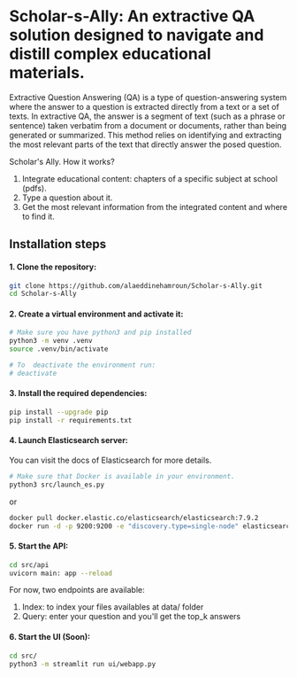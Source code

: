 # Scholar-s-Ally: An extractive QA solution designed to navigate and distill complex educational materials.

Extractive Question Answering (QA) is a type of question-answering system where the answer to a question is extracted directly from a text or a set of texts. In extractive QA, the answer is a segment of text (such as a phrase or sentence) taken verbatim from a document or documents, rather than being generated or summarized. This method relies on identifying and extracting the most relevant parts of the text that directly answer the posed question.


Scholar's Ally. How it works?
1. Integrate educational content: chapters of a specific subject at school (pdfs).
2. Type a question about it.
3. Get the most relevant information from the integrated content and where to find it.
## Installation steps

#### 1. Clone the repository:
```bash
git clone https://github.com/alaeddinehamroun/Scholar-s-Ally.git
cd Scholar-s-Ally
```
#### 2. Create a virtual environment and activate it:
```bash
# Make sure you have python3 and pip installed
python3 -m venv .venv
source .venv/bin/activate

# To  deactivate the environment run:
# deactivate
```
#### 3. Install the required dependencies:

```bash
pip install --upgrade pip
pip install -r requirements.txt
```

#### 4. Launch Elasticsearch server:
You can visit the docs of Elasticsearch for more details.
```bash
# Make sure that Docker is available in your environment.
python3 src/launch_es.py
```
or 
```bash
docker pull docker.elastic.co/elasticsearch/elasticsearch:7.9.2
docker run -d -p 9200:9200 -e "discovery.type=single-node" elasticsearch:7.9.2
```
#### 5. Start the API:
```bash
cd src/api
uvicorn main: app --reload
```
For now, two endpoints are available:
1. Index: to index your files availables at data/ folder
2. Query: enter your question and you'll get the top_k answers


#### 6. Start the UI (Soon):
```bash
cd src/
python3 -m streamlit run ui/webapp.py 
```